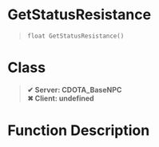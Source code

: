 # GetStatusResistance
> `float GetStatusResistance()`
# Class
> __✔ Server: CDOTA_BaseNPC__  
> __✖ Client: undefined__  
# Function Description

